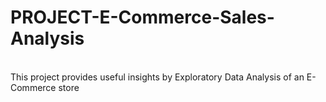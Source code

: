 # PROJECT-E-Commerce-Sales-Analysis
<br>
This project provides useful insights by Exploratory Data Analysis of an E-Commerce store
